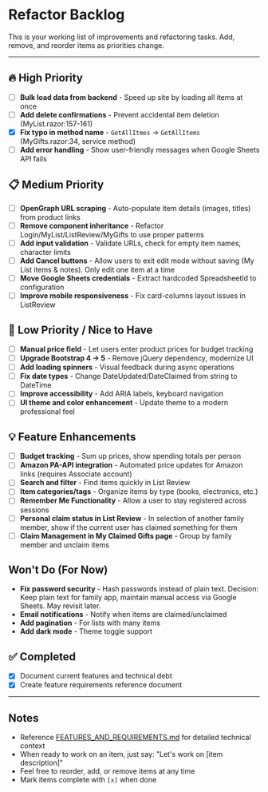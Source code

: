 # Refactor Backlog

This is your working list of improvements and refactoring tasks. Add, remove, and reorder items as priorities change.

---

## 🔥 High Priority

- [ ] **Bulk load data from backend** - Speed up site by loading all items at once
- [ ] **Add delete confirmations** - Prevent accidental item deletion (MyList.razor:157-161)
- [x] **Fix typo in method name** - `GetAllItmes` → `GetAllItems` (MyGifts.razor:34, service method)
- [ ] **Add error handling** - Show user-friendly messages when Google Sheets API fails

## 📋 Medium Priority

- [ ] **OpenGraph URL scraping** - Auto-populate item details (images, titles) from product links
- [ ] **Remove component inheritance** - Refactor Login/MyList/ListReview/MyGifts to use proper patterns
- [ ] **Add input validation** - Validate URLs, check for empty item names, character limits
- [ ] **Add Cancel buttons** - Allow users to exit edit mode without saving (My List items & notes). Only edit one item at a time
- [ ] **Move Google Sheets credentials** - Extract hardcoded SpreadsheetId to configuration
- [ ] **Improve mobile responsiveness** - Fix card-columns layout issues in ListReview

## 🔧 Low Priority / Nice to Have
- [ ] **Manual price field** - Let users enter product prices for budget tracking
- [ ] **Upgrade Bootstrap 4 → 5** - Remove jQuery dependency, modernize UI
- [ ] **Add loading spinners** - Visual feedback during async operations
- [ ] **Fix date types** - Change DateUpdated/DateClaimed from string to DateTime
- [ ] **Improve accessibility** - Add ARIA labels, keyboard navigation
- [ ] **UI theme and color enhancement** - Update theme to a modern professional feel

## 💡 Feature Enhancements

- [ ] **Budget tracking** - Sum up prices, show spending totals per person
- [ ] **Amazon PA-API integration** - Automated price updates for Amazon links (requires Associate account)
- [ ] **Search and filter** - Find items quickly in List Review
- [ ] **Item categories/tags** - Organize items by type (books, electronics, etc.)
- [ ] **Remember Me Functionality** - Allow a user to stay registered across sessions
- [ ] **Personal claim status in List Review** - In selection of another family member, show if the current user has claimed something for them
- [ ] **Claim Management in My Claimed Gifts page** - Group by family member and unclaim items

## Won't Do (For Now)

- **Fix password security** - Hash passwords instead of plain text. Decision: Keep plain text for family app, maintain manual access via Google Sheets. May revisit later.
- **Email notifications** - Notify when items are claimed/unclaimed
- **Add pagination** - For lists with many items
- **Add dark mode** - Theme toggle support


## ✅ Completed

- [x] Document current features and technical debt
- [x] Create feature requirements reference document

---

## Notes

- Reference [FEATURES_AND_REQUIREMENTS.md](FEATURES_AND_REQUIREMENTS.md) for detailed technical context
- When ready to work on an item, just say: "Let's work on [item description]"
- Feel free to reorder, add, or remove items at any time
- Mark items complete with `[x]` when done
